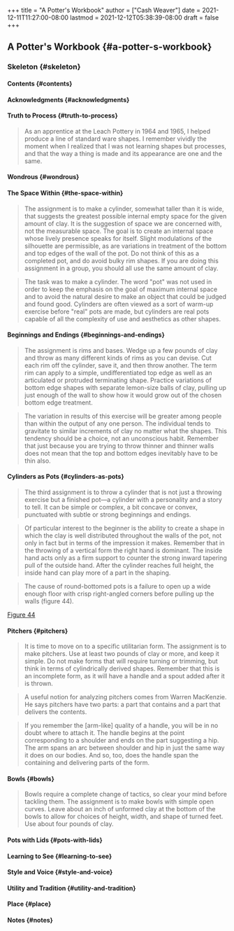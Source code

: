 +++
title = "A Potter's Workbook"
author = ["Cash Weaver"]
date = 2021-12-11T11:27:00-08:00
lastmod = 2021-12-12T05:38:39-08:00
draft = false
+++

## A Potter's Workbook {#a-potter-s-workbook}


### Skeleton {#skeleton}


#### Contents {#contents}


#### Acknowledgments {#acknowledgments}


#### Truth to Process {#truth-to-process}

> As an apprentice at the Leach Pottery in 1964 and 1965, I helped produce a line of standard ware shapes. I remember vividly the moment when I realized that I was not learning shapes but processes, and that the way a thing is made and its appearance are one and the same.


#### Wondrous {#wondrous}


#### The Space Within {#the-space-within}

> The assignment is to make a cylinder, somewhat taller than it is wide, that suggests the greatest possible internal empty space for the given amount of clay. It is the suggestion of space we are concerned with, not the measurable space. The goal is to create an internal space whose lively presence speaks for itself. Slight modulations of the silhouette are permissible, as are variations in treatment of the bottom and top edges of the wall of the pot. Do not think of this as a completed pot, and do avoid bulky rim shapes. If you are doing this assignment in a group, you should all use the same amount of clay.

<!--quoteend-->

> The task was to make a cylinder. The word "pot" was not used in order to keep the emphasis on the goal of maximum internal space and to avoid the natural desire to make an object that could be judged and found good. Cylinders are often viewed as a sort of warm-up exercise before "real" pots are made, but cylinders are real pots capable of all the complexity of use and aesthetics as other shapes.


#### Beginnings and Endings {#beginnings-and-endings}

> The assignment is rims and bases. Wedge up a few pounds of clay and throw as many different kinds of rims as you can devise. Cut each rim off the cylinder, save it, and then throw another. The term rim can apply to a simple, undifferentiated top edge as well as an articulated or protruded terminating shape. Practice variations of bottom edge shapes with separate lemon-size balls of clay, pulling up just enough of the wall to show how it would grow out of the chosen bottom edge treatment.

<!--quoteend-->

> The variation in results of this exercise will be greater among people than within the output of any one person. The individual tends to gravitate to similar increments of clay no matter what the shapes. This tendency should be a choice, not an unconscious habit. Remember that just because you are trying to throw thinner and thinner walls does not mean that the top and bottom edges inevitably have to be thin also.


#### Cylinders as Pots {#cylinders-as-pots}

> The third assignment is to throw a cylinder that is not just a throwing exercise but a finished pot—a cylinder with a personality and a story to tell. It can be simple or complex, a bit concave or convex, punctuated with subtle or strong beginnings and endings.

<!--quoteend-->

> Of particular interest to the beginner is the ability to create a shape in which the clay is well distributed throughout the walls of the pot, not only in fact but in terms of the impression it makes. Remember that in the throwing of a vertical form the right hand is dominant. The inside hand acts only as a firm support to counter the strong inward tapering pull of the outside hand. After the cylinder reaches full height, the inside hand can play more of a part in the shaping.

<!--quoteend-->

> The cause of round-bottomed pots is a failure to open up a wide enough floor with crisp right-angled corners before pulling up the walls (figure 44).

[Figure 44](/ox-hugo/2021-12-11-13-23-54_screenshot.png)


#### Pitchers {#pitchers}

> It is time to move on to a specific utilitarian form. The assignment is to make pitchers. Use at least two pounds of clay or more, and keep it simple. Do not make forms that will require turning or trimming, but think in terms of cylindrically derived shapes. Remember that this is an incomplete form, as it will have a handle and a spout added after it is thrown.

<!--quoteend-->

> A useful notion for analyzing pitchers comes from Warren MacKenzie. He says pitchers have two parts: a part that contains and a part that delivers the contents.

<!--quoteend-->

> If you remember the [arm-like] quality of a handle, you will be in no doubt where to attach it. The handle begins at the point corresponding to a shoulder and ends on the part suggesting a hip. The arm spans an arc between shoulder and hip in just the same way it does on our bodies. And so, too, does the handle span the containing and delivering parts of the form.


#### Bowls {#bowls}

> Bowls require a complete change of tactics, so clear your mind before tackling them. The assignment is to make bowls with simple open curves. Leave about an inch of unformed clay at the bottom of the bowls to allow for choices of height, width, and shape of turned feet. Use about four pounds of clay.


#### Pots with Lids {#pots-with-lids}


#### Learning to See {#learning-to-see}


#### Style and Voice {#style-and-voice}


#### Utility and Tradition {#utility-and-tradition}


#### Place {#place}


#### Notes {#notes}
